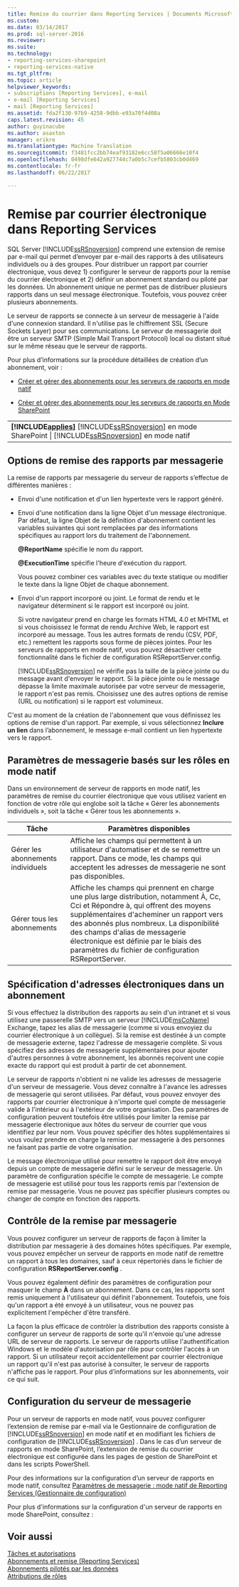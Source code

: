 ```yaml
---
title: Remise du courrier dans Reporting Services | Documents Microsoft
ms.custom: 
ms.date: 03/14/2017
ms.prod: sql-server-2016
ms.reviewer: 
ms.suite: 
ms.technology:
- reporting-services-sharepoint
- reporting-services-native
ms.tgt_pltfrm: 
ms.topic: article
helpviewer_keywords:
- subscriptions [Reporting Services], e-mail
- e-mail [Reporting Services]
- mail [Reporting Services]
ms.assetid: fda2f130-97b9-4258-9dbb-e93a70f4d08a
caps.latest.revision: 45
author: guyinacube
ms.author: asaxton
manager: erikre
ms.translationtype: Machine Translation
ms.sourcegitcommit: f3481fcc2bb74eaf93182e6cc58f5a06666e10f4
ms.openlocfilehash: 0498dfe642a927744c7a0b5c7cefb5803cb0d469
ms.contentlocale: fr-fr
ms.lasthandoff: 06/22/2017

---
```

# <a name="e-mail-delivery-in-reporting-services"></a>Remise par courrier électronique dans Reporting Services
  SQL Server [!INCLUDE[ssRSnoversion](../../includes/ssrsnoversion-md.md)] comprend une extension de remise par e-mail qui permet d’envoyer par e-mail des rapports à des utilisateurs individuels ou à des groupes. Pour distribuer un rapport par courrier électronique, vous devez 1) configurer le serveur de rapports pour la remise du courrier électronique et 2) définir un abonnement standard ou piloté par les données. Un abonnement unique ne permet pas de distribuer plusieurs rapports dans un seul message électronique. Toutefois, vous pouvez créer plusieurs abonnements.  
  
 Le serveur de rapports se connecte à un serveur de messagerie à l'aide d'une connexion standard. Il n'utilise pas le chiffrement SSL (Secure Sockets Layer) pour ses communications. Le serveur de messagerie doit être un serveur SMTP (Simple Mail Transport Protocol) local ou distant situé sur le même réseau que le serveur de rapports.  
  
 Pour plus d’informations sur la procédure détaillées de création d’un abonnement, voir :  
  
-   [Créer et gérer des abonnements pour les serveurs de rapports en mode natif](../../reporting-services/subscriptions/create-and-manage-subscriptions-for-native-mode-report-servers.md)  
  
-   [Créer et gérer des abonnements pour les serveurs de rapports en Mode SharePoint](../../reporting-services/subscriptions/create-and-manage-subscriptions-for-sharepoint-mode-report-servers.md)  
  
||  
|-|  
|**[!INCLUDE[applies](../../includes/applies-md.md)]** [!INCLUDE[ssRSnoversion](../../includes/ssrsnoversion-md.md)] en mode SharePoint &#124; [!INCLUDE[ssRSnoversion](../../includes/ssrsnoversion-md.md)] en mode natif|  
  
## <a name="e-mail-delivery-options"></a>Options de remise des rapports par messagerie  
 La remise de rapports par messagerie du serveur de rapports s’effectue de différentes manières :  
  
-   Envoi d'une notification et d'un lien hypertexte vers le rapport généré.  
  
-   Envoi d'une notification dans la ligne Objet d'un message électronique. Par défaut, la ligne Objet de la définition d'abonnement contient les variables suivantes qui sont remplacées par des informations spécifiques au rapport lors du traitement de l'abonnement.  
  
     **@ReportName** spécifie le nom du rapport.  
  
     **@ExecutionTime** spécifie l'heure d'exécution du rapport.  
  
     Vous pouvez combiner ces variables avec du texte statique ou modifier le texte dans la ligne Objet de chaque abonnement.  
  
-   Envoi d'un rapport incorporé ou joint. Le format de rendu et le navigateur déterminent si le rapport est incorporé ou joint.  
  
     Si votre navigateur prend en charge les formats HTML 4.0 et MHTML et si vous choisissez le format de rendu Archive Web, le rapport est incorporé au message. Tous les autres formats de rendu (CSV, PDF, etc.) remettent les rapports sous forme de pièces jointes. Pour les serveurs de rapports en mode natif, vous pouvez désactiver cette fonctionnalité dans le fichier de configuration RSReportServer.config.  
  
     [!INCLUDE[ssRSnoversion](../../includes/ssrsnoversion-md.md)] ne vérifie pas la taille de la pièce jointe ou du message avant d'envoyer le rapport. Si la pièce jointe ou le message dépasse la limite maximale autorisée par votre serveur de messagerie, le rapport n'est pas remis. Choisissez une des autres options de remise (URL ou notification) si le rapport est volumineux.  
  
 C'est au moment de la création de l'abonnement que vous définissez les options de remise d'un rapport. Par exemple, si vous sélectionnez **Inclure un lien** dans l’abonnement, le message e-mail contient un lien hypertexte vers le rapport.  
  
## <a name="native-mode-role-based-e-mail-settings"></a>Paramètres de messagerie basés sur les rôles en mode natif  
 Dans un environnement de serveur de rapports en mode natif, les paramètres de remise du courrier électronique que vous utilisez varient en fonction de votre rôle qui englobe soit la tâche « Gérer les abonnements individuels », soit la tâche « Gérer tous les abonnements ».  
  
|Tâche|Paramètres disponibles|  
|----------|------------------------|  
|Gérer les abonnements individuels|Affiche les champs qui permettent à un utilisateur d'automatiser et de se remettre un rapport. Dans ce mode, les champs qui acceptent les adresses de messagerie ne sont pas disponibles.|  
|Gérer tous les abonnements|Affiche les champs qui prennent en charge une plus large distribution, notamment À, Cc, Cci et Répondre à, qui offrent des moyens supplémentaires d'acheminer un rapport vers des abonnés plus nombreux. La disponibilité des champs d'alias de messagerie électronique est définie par le biais des paramètres du fichier de configuration RSReportServer.|  
  
## <a name="specifying-e-mail-addresses-in-a-subscription"></a>Spécification d'adresses électroniques dans un abonnement  
 Si vous effectuez la distribution des rapports au sein d'un intranet et si vous utilisez une passerelle SMTP vers un serveur [!INCLUDE[msCoName](../../includes/msconame-md.md)] Exchange, tapez les alias de messagerie (comme si vous envoyiez du courrier électronique à un collègue). Si la remise est destinée à un compte de messagerie externe, tapez l'adresse de messagerie complète. Si vous spécifiez des adresses de messagerie supplémentaires pour ajouter d'autres personnes à votre abonnement, les abonnés reçoivent une copie exacte du rapport qui est produit à partir de cet abonnement.  
  
 Le serveur de rapports n'obtient ni ne valide les adresses de messagerie d'un serveur de messagerie. Vous devez connaître à l'avance les adresses de messagerie qui seront utilisées. Par défaut, vous pouvez envoyer des rapports par courrier électronique à n'importe quel compte de messagerie valide à l'intérieur ou à l'extérieur de votre organisation. Des paramètres de configuration peuvent toutefois être utilisés pour limiter la remise par messagerie électronique aux hôtes du serveur de courrier que vous identifiez par leur nom. Vous pouvez spécifier des hôtes supplémentaires si vous voulez prendre en charge la remise par messagerie à des personnes ne faisant pas partie de votre organisation.  
  
 Le message électronique utilisé pour remettre le rapport doit être envoyé depuis un compte de messagerie défini sur le serveur de messagerie. Un paramètre de configuration spécifie le compte de messagerie. Le compte de messagerie est utilisé pour tous les rapports remis par l'extension de remise par messagerie. Vous ne pouvez pas spécifier plusieurs comptes ou changer de compte en fonction des rapports.  
  
## <a name="controlling-e-mail-delivery"></a>Contrôle de la remise par messagerie  
 Vous pouvez configurer un serveur de rapports de façon à limiter la distribution par messagerie à des domaines hôtes spécifiques. Par exemple, vous pouvez empêcher un serveur de rapports en mode natif de remettre un rapport à tous les domaines, sauf à ceux répertoriés dans le fichier de configuration **RSReportServer.config** .  
  
 Vous pouvez également définir des paramètres de configuration pour masquer le champ **À** dans un abonnement. Dans ce cas, les rapports sont remis uniquement à l'utilisateur qui définit l'abonnement. Toutefois, une fois qu'un rapport a été envoyé à un utilisateur, vous ne pouvez pas explicitement l'empêcher d'être transféré.  
  
 La façon la plus efficace de contrôler la distribution des rapports consiste à configurer un serveur de rapports de sorte qu'il n'envoie qu'une adresse URL de serveur de rapports. Le serveur de rapports utilise l'authentification Windows et le modèle d'autorisation par rôle pour contrôler l'accès à un rapport. Si un utilisateur reçoit accidentellement par courrier électronique un rapport qu'il n'est pas autorisé à consulter, le serveur de rapports n'affiche pas le rapport. Pour plus d’informations sur les abonnements, voir ce qui suit.  
  
## <a name="e-mail-server-configuration"></a>Configuration du serveur de messagerie  
 Pour un serveur de rapports en mode natif, vous pouvez configurer l’extension de remise par e-mail via le Gestionnaire de configuration de [!INCLUDE[ssRSnoversion](../../includes/ssrsnoversion-md.md)] en mode natif et en modifiant les fichiers de configuration de [!INCLUDE[ssRSnoversion](../../includes/ssrsnoversion-md.md)] . Dans le cas d’un serveur de rapports en mode SharePoint, l’extension de remise du courrier électronique est configurée dans les pages de gestion de SharePoint et dans les scripts PowerShell.  
  
 
 Pour des informations sur la configuration d’un serveur de rapports en mode natif, consultez [Paramètres de messagerie : mode natif de Reporting Services (Gestionnaire de configuration)](https://msdn.microsoft.com/library/ms189342.aspx)
 
 
 Pour plus d'informations sur la configuration d'un serveur de rapports en mode SharePoint, consultez :  
  
  
## <a name="see-also"></a>Voir aussi  
 [Tâches et autorisations](../../reporting-services/security/tasks-and-permissions.md)   
 [Abonnements et remise &#40;Reporting Services&#41;](../../reporting-services/subscriptions/subscriptions-and-delivery-reporting-services.md)   
 [Abonnements pilotés par les données](../../reporting-services/subscriptions/data-driven-subscriptions.md)   
 [Attributions de rôles](../../reporting-services/security/role-assignments.md)  
  
  
